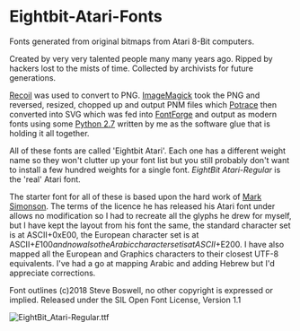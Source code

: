 # Eightbit-Atari-Fonts
Fonts generated from original bitmaps from Atari 8-Bit computers.

Created by very very talented people many many years ago. Ripped by hackers lost to the mists of time. Collected by archivists for future generations.

[Recoil](http://recoil.sourceforge.net/) was used to convert to PNG. [ImageMagick](https://www.imagemagick.org/script/index.php) took the PNG and reversed, resized, chopped up and output PNM files which [Potrace](http://potrace.sourceforge.net/) then converted into SVG which was fed into [FontForge](https://fontforge.github.io/en-US/) and output as modern fonts using some [Python 2.7](https://www.python.org/) written by me as the software glue that is holding it all together.

All of these fonts are called 'Eightbit Atari'. Each one has a different weight name so they won't clutter up your font list but you still probably don't want to install a few hundred weights for a single font. *EightBit Atari-Regular* is the 'real' Atari font.

The starter font for all of these is based upon the hard work of [Mark Simonson](http://members.bitstream.net/marksim/atarimac/fonts.html). The terms of the licence he has released his Atari font under allows no modification so I had to recreate all the glyphs he drew for myself, but I have kept the layout from his font the same, the standard character set is at ASCII+0xE00, the European character set is at ASCII+$E100 and now also the Arabic character set is at ASCII+$E200. I have also mapped all the European and Graphics characters to their closest UTF-8 equivalents. I've had a go at mapping Arabic and adding Hebrew but I'd appreciate corrections.


Font outlines (c)2018 Steve Boswell, no other copyright is expressed or implied.
Released under the SIL Open Font License, Version 1.1

![EightBit_Atari-Regular.ttf](https://github.com/ChoccyHobNob/EightBit-Atari-Fonts/blob/master/EightBit_Atari-Regular-sample.png "EightBit_Atari-Regular.ttf")